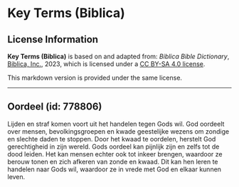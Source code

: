 # Key Terms (Biblica)

## License Information

**Key Terms (Biblica)** is based on and adapted from: _Biblica Bible Dictionary_, [Biblica, Inc.](https://www.biblica.com/), 2023, which is licensed under a [CC BY-SA 4.0 license](https://creativecommons.org/licenses/by-sa/4.0/legalcode.en).

This markdown version is provided under the same license.



--------------------------------

## Oordeel (id: 778806)

Lijden en straf komen voort uit het handelen tegen Gods wil. God oordeelt over mensen, bevolkingsgroepen en kwade geestelijke wezens om zondige en slechte daden te stoppen. Door het kwaad te oordelen, herstelt God gerechtigheid in zijn wereld. Gods oordeel kan pijnlijk zijn en zelfs tot de dood leiden. Het kan mensen echter ook tot inkeer brengen, waardoor ze berouw tonen en zich afkeren van zonde en kwaad. Dit kan hen leren te handelen naar Gods wil, waardoor ze in vrede met God en elkaar kunnen leven.


